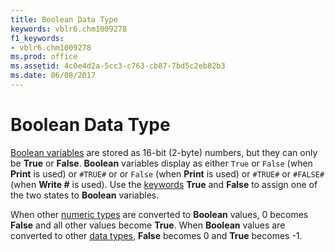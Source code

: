 ```yaml
---
title: Boolean Data Type
keywords: vblr6.chm1009278
f1_keywords:
- vblr6.chm1009278
ms.prod: office
ms.assetid: 4c0e4d2a-5cc3-c763-cb87-7bd5c2eb82b3
ms.date: 06/08/2017
---
```



# Boolean Data Type

[Boolean variables](../../Glossary/vbe-glossary.md) are stored as 16-bit (2-byte) numbers, but they can only be **True** or **False**. **Boolean** variables display as either `True` or `False` (when **Print** is used) or `#TRUE#` or or `False` (when **Print** is used) or `#TRUE#` or `#FALSE#` (when **Write #** is used). Use the [keywords](../../Glossary/vbe-glossary.md#keyword) **True** and **False** to assign one of the two states to **Boolean** variables.

When other [numeric types](../../Glossary/vbe-glossary.md#numeric-type) are converted to **Boolean** values, 0 becomes **False** and all other values become **True**. When **Boolean** values are converted to other [data types](../../Glossary/vbe-glossary.md#data-type), **False** becomes 0 and **True** becomes -1.

